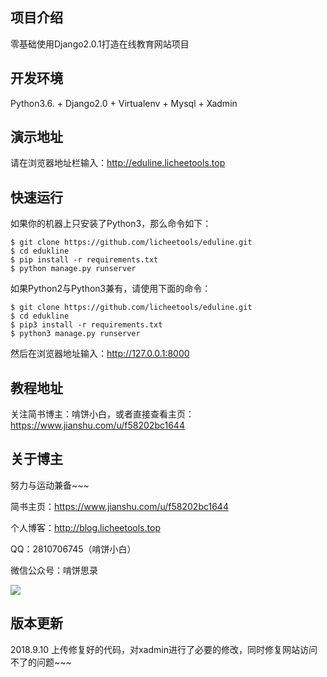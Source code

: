 ## 项目介绍
零基础使用Django2.0.1打造在线教育网站项目
## 开发环境
Python3.6. + Django2.0 + Virtualenv + Mysql + Xadmin
## 演示地址
请在浏览器地址栏输入：http://eduline.licheetools.top
## 快速运行
如果你的机器上只安装了Python3，那么命令如下：
```
$ git clone https://github.com/licheetools/eduline.git
$ cd edukline
$ pip install -r requirements.txt
$ python manage.py runserver
```
如果Python2与Python3兼有，请使用下面的命令：
```
$ git clone https://github.com/licheetools/eduline.git
$ cd edukline
$ pip3 install -r requirements.txt
$ python3 manage.py runserver
```
然后在浏览器地址输入：http://127.0.0.1:8000
## 教程地址
关注简书博主：啃饼小白，或者直接查看主页：https://www.jianshu.com/u/f58202bc1644
## 关于博主
努力与运动兼备~~~

简书主页：https://www.jianshu.com/u/f58202bc1644

个人博客：http://blog.licheetools.top

QQ：2810706745（啃饼小白）

微信公众号：啃饼思录

 ![](http://upload-images.jianshu.io/upload_images/8964398-e5729d3e50344ba3.jpg?imageMogr2/auto-orient/strip%7CimageView2/2/w/1240)
 
 ## 版本更新
 2018.9.10 上传修复好的代码，对xadmin进行了必要的修改，同时修复网站访问不了的问题~~~
